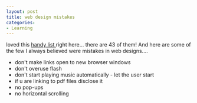 ```yaml
---
layout: post
title: web design mistakes
categories:
- Learning
---
```



loved this [handy list ](http://www.dailyblogtips.com/43-web-design-mistakes-you-should-avoid/)right here... there are 43 of them! And here are some of the few I always believed were mistakes in web designs....

- don't make links open to new browser windows
- don't overuse flash
- don't start playing music automatically - let the user start
- if u are linking to pdf files disclose it
- no pop-ups
- no horizontal scrolling

